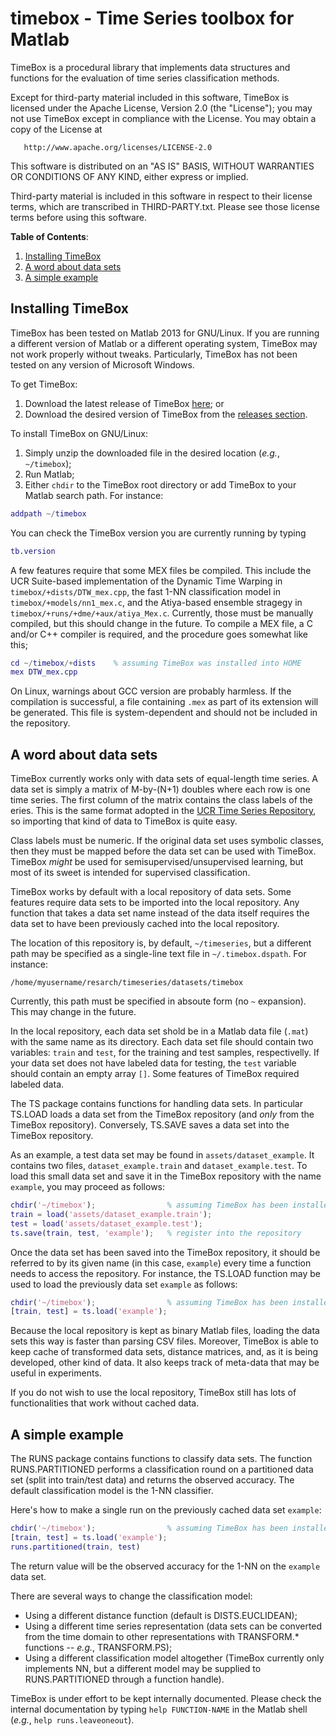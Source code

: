 # timebox - Time Series toolbox for Matlab

TimeBox is a procedural library that implements data structures and functions for the evaluation
of time series classification methods.

Except for third-party material included in this software, TimeBox is licensed under the Apache License,
Version 2.0 (the "License"); you may not use TimeBox except in compliance with the License. You may
obtain a copy of the License at

       http://www.apache.org/licenses/LICENSE-2.0

This software is distributed on an "AS IS" BASIS, WITHOUT WARRANTIES OR CONDITIONS OF ANY KIND,
either express or implied.

Third-party material is included in this software in respect to their license terms, which are
transcribed in THIRD-PARTY.txt. Please see those license terms before using this software.

**Table of Contents**:

1. [Installing TimeBox](#installing-timebox)
1. [A word about data sets](#a-word-about-data-sets)
1. [A simple example](#a-simple-example)



## Installing TimeBox

TimeBox has been tested on Matlab 2013 for GNU/Linux. If you are running a different version of Matlab
or a different operating system, TimeBox may not work properly without tweaks. Particularly, TimeBox
has not been tested on any version of Microsoft Windows.

To get TimeBox:

1. Download the latest release of TimeBox <a href="https://github.com/rfgiusti/timebox/archive/master.zip">here</a>; or
1. Download the desired version of TimeBox from the <a href="https://github.com/rfgiusti/timebox/releases">releases section</a>.

To install TimeBox on GNU/Linux:

1. Simply unzip the downloaded file in the desired location (*e.g.*, `~/timebox`);
1. Run Matlab;
1. Either `chdir` to the TimeBox root directory or add TimeBox to your Matlab search path. For instance: 

```Matlab
addpath ~/timebox
```

You can check the TimeBox version you are currently running by typing

```Matlab
tb.version
```

A few features require that some MEX files be compiled. This include the UCR Suite-based implementation of
the Dynamic Time Warping in `timebox/+dists/DTW_mex.cpp`, the fast 1-NN classification model in 
`timebox/+models/nn1_mex.c`, and the Atiya-based ensemble stragegy in `timebox/+runs/+dme/+aux/atiya_Mex.c`.
Currently, those must be manually compiled, but this should change in the future. To compile a MEX file,
a C and/or C++ compiler is required, and the procedure goes somewhat like this;

```Matlab
cd ~/timebox/+dists    % assuming TimeBox was installed into HOME 
mex DTW_mex.cpp
```

On Linux, warnings about GCC version are probably harmless. If the compilation is successful, a file
containing `.mex` as part of its extension will be generated. This file is system-dependent and should not
be included in the repository.



## A word about data sets

TimeBox currently works only with data sets of equal-length time series. A data set is simply
a matrix of M-by-(N+1) doubles where each row is one time series. The first column of the matrix
contains the class labels of the eries. This is the same format adopted in the
[UCR Time Series Repository](http://www.cs.ucr.edu/~eamonn/time_series_data/), so importing that
kind of data to TimeBox is quite easy.

Class labels must be numeric. If the original data set uses symbolic classes, then they must be
mapped before the data set can be used with TimeBox. TimeBox *might* be used for
semisupervised/unsupervised learning, but most of its sweet is intended for supervised
classification.
 
TimeBox works by default with a local repository of data sets. Some features require data sets to
be imported into the local repository. Any function that takes a data set name instead of the data
itself requires the data set to have been previously cached into the local repository.

The location of this repository is, by default, `~/timeseries`, but a different path may be
specified as a single-line text file in `~/.timebox.dspath`. For instance:

    /home/myusername/resarch/timeseries/datasets/timebox

Currently, this path must be specified in absoute form (no `~` expansion). This may change in the
future.

In the local repository, each data set shold be in a Matlab data file (`.mat`) with the same name as
its directory. Each data set file should contain two variables: `train` and `test`, for the
training and test samples, respectivelly. If your data set does not have labeled data for testing,
the `test` variable should contain an empty array `[]`. Some features of TimeBox required labeled
data.

The TS package contains functions for handling data sets. In particular TS.LOAD loads a data set
from the TimeBox repository (and *only* from the TimeBox repository). Conversely, TS.SAVE saves a
data set into the TimeBox repository.

As an example, a test data set may be found in `assets/dataset_example`. It contains two files,
`dataset_example.train` and `dataset_example.test`. To load this small data set and save it in the
TimeBox repository with the name `example`, you may proceed as follows:

```Matlab
chdir('~/timebox');                % assuming TimeBox has been installed here
train = load('assets/dataset_example.train');
test = load('assets/dataset_example.test');
ts.save(train, test, 'example');   % register into the repository
```

Once the data set has been saved into the TimeBox repository, it should be referred to by its given
name (in this case, `example`) every time a function needs to access the repository. For instance,
the TS.LOAD function may be used to load the previously data set `example` as follows:

```Matlab
chdir('~/timebox');                % assuming TimeBox has been installed here
[train, test] = ts.load('example');
```

Because the local repository is kept as binary Matlab files, loading the data sets this way is faster
than parsing CSV files. Moreover, TimeBox is able to keep cache of transformed data sets, distance
matrices, and, as it is being developed, other kind of data. It also keeps track of meta-data that
may be useful in experiments.

If you do not wish to use the local repository, TimeBox still has lots of functionalities that work
without cached data.



## A simple example

The RUNS package contains functions to classify data sets. The function RUNS.PARTITIONED performs
a classification round on a partitioned data set (split into train/test data) and returns the
observed accuracy. The default classification model is the 1-NN classifier.

Here's how to make a single run on the previously cached data set `example`:

```Matlab
chdir('~/timebox');                % assuming TimeBox has been installed here
[train, test] = ts.load('example');
runs.partitioned(train, test)
```

The return value will be the observed accuracy for the 1-NN on the `example` data set.

There are several ways to change the classification model:

- Using a different distance function (default is DISTS.EUCLIDEAN);
- Using a different time series representation (data sets can be converted from the time domain
  to other representations with TRANSFORM.* functions -- *e.g.*, TRANSFORM.PS);
- Using a different classification model altogether (TimeBox currently only implements NN, but a
  different model may be supplied to RUNS.PARTITIONED through a function handle).

TimeBox is under effort to be kept internally documented. Please check the internal documentation
by typing `help FUNCTION-NAME` in the Matlab shell (*e.g.*, `help runs.leaveoneout`).
